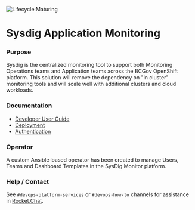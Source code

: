 ![Lifecycle:Maturing](https://img.shields.io/badge/Lifecycle-Maturing-007EC6)

# Sysdig Application Monitoring

### Purpose
Sysdig is the centralized monitoring tool to support both Monitoring Operations teams and Application teams across the BCGov OpenShift platform. This solution will remove the dependency on "in cluster" monitoring tools and will scale well with additional clusters and cloud workloads. 

### Documentation
- [Developer User Guide](docs/sysdigteam_user_guide.md)
- [Deployment](docs/deployment.md)
- [Authentication](docs/auth.md)

### Operator
A custom Ansible-based operator has been created to manage Users, Teams and Dashboard Templates in the SysDig Monitor platform. 

### Help / Contact
See `#devops-platform-services` or `#devops-how-to` channels for assistance in [Rocket.Chat](https://chat.developer.gov.bc.ca/).
